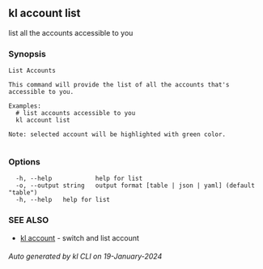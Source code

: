 ## kl account list

list all the accounts accessible to you

### Synopsis

```
List Accounts

This command will provide the list of all the accounts that's accessible to you. 

Examples:
  # list accounts accessible to you
  kl account list

Note: selected account will be highlighted with green color.


```

### Options

```
  -h, --help            help for list
  -o, --output string   output format [table | json | yaml] (default "table")
  -h, --help   help for list
```

### SEE ALSO

* [kl account](kl_account.md)  - switch and list account

###### Auto generated by kl CLI on 19-January-2024
